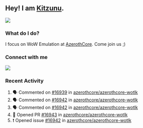 ## Hey! I am [Kitzunu](https://Github.com/Kitzunu).

<!--<a href="https://github-readme-stats.kitzunu.vercel.app/api?username=Kitzunu&show_icons=true&theme=dark">
  <img align="center" src="https://github-readme-stats.kitzunu.vercel.app/api?username=Kitzunu&show_icons=true&theme=dark" />
</a>-->
<a href="https://github-readme-stats.kitzunu.vercel.app/api?username=Kitzunu&show_icons=true&theme=dark">
  <img align="center" src="https://github-readme-stats.vercel.app/api/top-langs/?username=Kitzunu&layout=compact&theme=dark" />
</a>

### What do I do?

I focus on WoW Emulation at [AzerothCore](https://Github.com/AzerothCore). Come join us ;)

### Connect with me
[![](https://img.shields.io/badge/AzerothCore%20Discord-Connect%20with%20me!-green)](https://discord.com/invite/gkt4y2x)

### Recent Activity

<!--START_SECTION:activity-->
1. 🗣 Commented on [#16939](https://github.com/azerothcore/azerothcore-wotlk/pull/16939#issuecomment-1668220984) in [azerothcore/azerothcore-wotlk](https://github.com/azerothcore/azerothcore-wotlk)
2. 🗣 Commented on [#16942](https://github.com/azerothcore/azerothcore-wotlk/issues/16942#issuecomment-1667847908) in [azerothcore/azerothcore-wotlk](https://github.com/azerothcore/azerothcore-wotlk)
3. 🗣 Commented on [#16942](https://github.com/azerothcore/azerothcore-wotlk/issues/16942#issuecomment-1667832258) in [azerothcore/azerothcore-wotlk](https://github.com/azerothcore/azerothcore-wotlk)
4. 💪 Opened PR [#16943](https://github.com/azerothcore/azerothcore-wotlk/pull/16943) in [azerothcore/azerothcore-wotlk](https://github.com/azerothcore/azerothcore-wotlk)
5. ❗ Opened issue [#16942](https://github.com/azerothcore/azerothcore-wotlk/issues/16942) in [azerothcore/azerothcore-wotlk](https://github.com/azerothcore/azerothcore-wotlk)
<!--END_SECTION:activity-->
